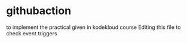 # githubaction
to implement the practical given in kodekloud course
Editing this file to check event triggers
